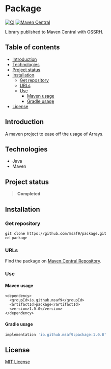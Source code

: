<h1> Package </h1>

[![CI](https://github.com/msaf9/package/actions/workflows/main.yml/badge.svg)](https://github.com/msaf9/package/actions/workflows/main.yml)
[![Maven Central](https://maven-badges.herokuapp.com/maven-central/io.github.msaf9/package/badge.svg)](https://maven-badges.herokuapp.com/maven-central/io.github.msaf9/package)

Library published to Maven Central with OSSRH.

<h2>Table of contents</h2>

- [Introduction](#introduction)
- [Technologies](#technologies)
- [Project status](#project-status)
- [Installation](#installation)
  - [Get repository](#get-repository)
  - [URLs](#urls)
  - [Use](#use)
    - [Maven usage](#maven-usage)
    - [Gradle usage](#gradle-usage)
- [License](#license)

## Introduction

A maven project to ease off the usage of Arrays.

## Technologies

- Java
- Maven

## Project status

> **Completed**

## Installation

### Get repository

```git
git clone https://github.com/msaf9/package.git
cd package
```

### URLs

Find the package on [Maven Central Repository](https://search.maven.org/artifact/io.github.msaf9/package/1.0.0/jar).

### Use

#### Maven usage

```maven
<dependency>
  <groupId>io.github.msaf9</groupId>
  <artifactId>package</artifactId>
  <version>1.0.0</version>
</dependency>
```

#### Gradle usage

```gradle
implementation 'io.github.msaf9:package:1.0.0'
```

## License

[MIT License](LICENSE)
